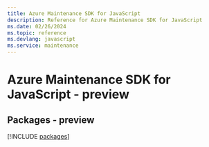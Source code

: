 ```yaml
---
title: Azure Maintenance SDK for JavaScript
description: Reference for Azure Maintenance SDK for JavaScript
ms.date: 02/26/2024
ms.topic: reference
ms.devlang: javascript
ms.service: maintenance
---
```

# Azure Maintenance SDK for JavaScript - preview
## Packages - preview
[!INCLUDE [packages](maintenance-index.md)]